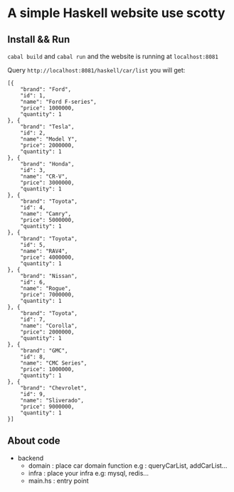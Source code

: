 # A simple Haskell website use scotty

## Install && Run
`cabal build` and `cabal run`  and the website is running at `localhost:8081`

Query `http://localhost:8081/haskell/car/list` you will get:

```
[{
	"brand": "Ford",
	"id": 1,
	"name": "Ford F-series",
	"price": 1000000,
	"quantity": 1
}, {
	"brand": "Tesla",
	"id": 2,
	"name": "Model Y",
	"price": 2000000,
	"quantity": 1
}, {
	"brand": "Honda",
	"id": 3,
	"name": "CR-V",
	"price": 3000000,
	"quantity": 1
}, {
	"brand": "Toyota",
	"id": 4,
	"name": "Camry",
	"price": 5000000,
	"quantity": 1
}, {
	"brand": "Toyota",
	"id": 5,
	"name": "RAV4",
	"price": 4000000,
	"quantity": 1
}, {
	"brand": "Nissan",
	"id": 6,
	"name": "Rogue",
	"price": 7000000,
	"quantity": 1
}, {
	"brand": "Toyota",
	"id": 7,
	"name": "Corolla",
	"price": 2000000,
	"quantity": 1
}, {
	"brand": "GMC",
	"id": 8,
	"name": "CMC Series",
	"price": 1000000,
	"quantity": 1
}, {
	"brand": "Chevrolet",
	"id": 9,
	"name": "Sliverado",
	"price": 9000000,
	"quantity": 1
}]

```

## About code

- backend
  - domain : place car domain function e.g : queryCarList, addCarList...
  - infra : place your infra e.g: mysql, redis...
  - main.hs : entry point